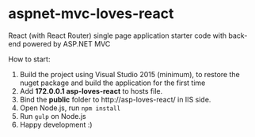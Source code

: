 # aspnet-mvc-loves-react
React (with React Router) single page application starter code with back-end powered by ASP.NET MVC

How to start:
1. Build the project using Visual Studio 2015 (minimum), to restore the nuget package and build the application for the first time
2. Add **172.0.0.1 asp-loves-react** to hosts file.
3. Bind the **public** folder to http://asp-loves-react/ in IIS side.
4. Open Node.js, run `npm install`
5. Run `gulp` on Node.js
6. Happy development :)
